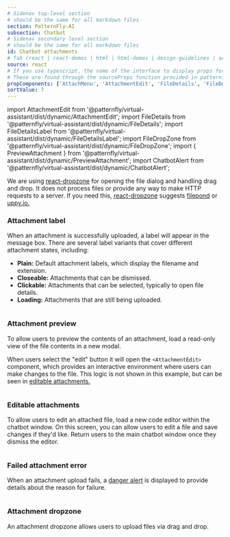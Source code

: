 ```yaml
---
# Sidenav top-level section
# should be the same for all markdown files
section: PatternFly-AI
subsection: Chatbot
# Sidenav secondary level section
# should be the same for all markdown files
id: Chatbot attachments
# Tab (react | react-demos | html | html-demos | design-guidelines | accessibility)
source: react
# If you use typescript, the name of the interface to display props for
# These are found through the sourceProps function provided in patternfly-docs.source.js
propComponents: ['AttachMenu', 'AttachmentEdit', 'FileDetails', 'FileDetailsLabel', 'FileDropZone', 'PreviewAttachment']
sortValue: 7
---
```


import AttachmentEdit from '@patternfly/virtual-assistant/dist/dynamic/AttachmentEdit';
import FileDetails from '@patternfly/virtual-assistant/dist/dynamic/FileDetails';
import FileDetailsLabel from '@patternfly/virtual-assistant/dist/dynamic/FileDetailsLabel';
import FileDropZone from '@patternfly/virtual-assistant/dist/dynamic/FileDropZone';
import { PreviewAttachment } from '@patternfly/virtual-assistant/dist/dynamic/PreviewAttachment';
import ChatbotAlert from '@patternfly/virtual-assistant/dist/dynamic/ChatbotAlert';

We are using [react-dropzone](https://react-dropzone.js.org) for opening the file dialog and handling drag and drop. It does not process files or provide any way to make HTTP requests to a server. If you need this, [react-dropzone](https://react-dropzone.js.org) suggests [filepond](https://pqina.nl/filepond/) or [uppy.io.](https://uppy.io/)

### Attachment label

When an attachment is successfully uploaded, a label will appear in the message box. There are several label variants that cover different attachment states, including:

- **Plain:** Default attachment labels, which display the filename and extension.
- **Closeable:** Attachments that can be dismissed.
- **Clickable:** Attachments that can be selected, typically to open file details.
- **Loading:** Attachments that are still being uploaded.

```js file="./FileDetailsLabel.tsx"

```

### Attachment preview

To allow users to preview the contents of an attachment, load a read-only view of the file contents in a new modal.

When users select the "edit" button it will open the `<AttachmentEdit>` component, which provides an interactive environment where users can make changes to the file. This logic is not shown in this example, but can be seen in [editable attachments.](#editable-attachments)

```js file="./PreviewAttachment.tsx"

```

### Editable attachments

To allow users to edit an attached file, load a new code editor within the chatbot window. On this screen, you can allow users to edit a file and save changes if they'd like. Return users to the main chatbot window once they dismiss the editor.

```js file="./AttachmentEdit.tsx"

```

### Failed attachment error

When an attachment upload fails, a [danger alert](/components/alert) is displayed to provide details about the reason for failure.

```js file="./AttachmentError.tsx"

```

### Attachment dropzone

An attachment dropzone allows users to upload files via drag and drop.

```js file="./FileDropZone.tsx"

```
